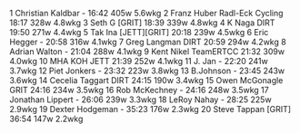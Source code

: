  1  Christian Kaldbar  -  16:42    405w  5.6wkg
  2  Franz Huber  Radl-Eck Cycling   18:17    328w  4.8wkg
  3  Seth G  [GRIT]  18:39    339w  4.8wkg
  4  K Naga  DIRT   19:50    271w  4.4wkg
  5  Tak Ina  [JETT][GRIT]  20:18    239w  4.5wkg
  6  Eric Hegger  -  20:58    316w  4.1wkg
  7  Greg Langman  DIRT   20:59    294w  4.2wkg
  8  Adrian Walton  -  21:04    288w  4.1wkg
  9  Kent Nikel  TeamERTCC   21:32    309w  4.0wkg
 10  MHA KOH  JETT   21:39    252w  4.1wkg
 11  J. Jan  -  22:20    241w  3.7wkg
 12  Piet Jonkers  -  23:32    223w  3.8wkg
 13  B.Johnson  -  23:45    243w  3.6wkg
 14  Cecelia Taggart  DIRT   24:15    190w  3.4wkg
 15  Owen McGonagle  GRIT   24:16    234w  3.5wkg
 16  Rob McKechney  -  24:16    248w  3.5wkg
 17  Jonathan Lippert  -  26:06    239w  3.3wkg
 18  LeRoy Nahay  -  28:25    225w  2.9wkg
 19  Dexter Hodgeman  -  35:23    176w  2.3wkg
 20  Steve Tappan  [GRIT]  36:54    147w  2.2wkg
